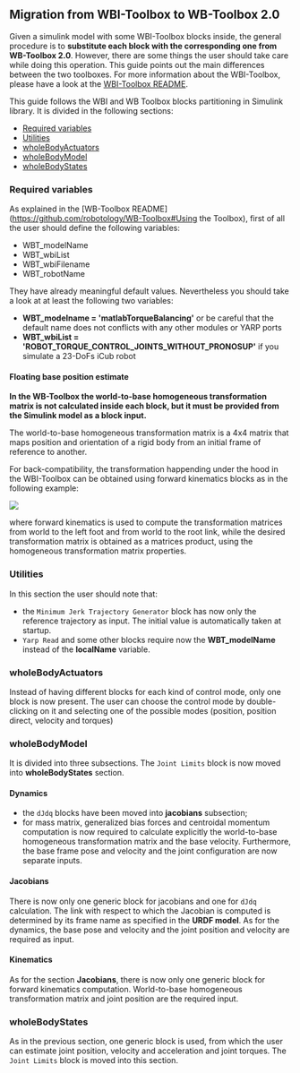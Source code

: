 ## Migration from WB**I**-Toolbox to WB-Toolbox 2.0
Given a simulink model with some WBI-Toolbox blocks inside, the general procedure is to **substitute each block with the corresponding one from WB-Toolbox 2.0**. However, there are some things the user should take care while doing this operation. This guide points out the main differences between the two toolboxes. For more information about the WBI-Toolbox, please have a look at the [WBI-Toolbox README](https://github.com/robotology-playground/WBI-Toolbox/blob/master/README.md).

This guide follows the WBI and WB Toolbox blocks partitioning in Simulink library. It is divided in the following sections:
- [Required variables](#required-variables)
- [Utilities](#utilities)
- [wholeBodyActuators](#wholebodyactuators)
- [wholeBodyModel](#wholebodymodel)
- [wholeBodyStates](#wholebodystates)

### Required variables
As explained in the [WB-Toolbox README](https://github.com/robotology/WB-Toolbox#Using the Toolbox), first of all the user should define the following variables:
- WBT_modelName
- WBT_wbiList
- WBT_wbiFilename
- WBT_robotName

They have already meaningful default values. Nevertheless you should take a look at at least the following two variables:
- **WBT_modelname = 'matlabTorqueBalancing'** or be careful that the default name does not conflicts with any other modules or YARP ports
- **WBT_wbiList   = 'ROBOT_TORQUE_CONTROL_JOINTS_WITHOUT_PRONOSUP'** if you simulate a 23-DoFs iCub robot

#### Floating base position estimate
**In the WB-Toolbox the world-to-base homogeneous transformation matrix is not calculated inside each block, but it must be provided from the Simulink model as a block input.**

The world-to-base homogeneous transformation matrix is a 4x4 matrix that maps position and orientation of a rigid body from an initial frame of reference to another.

For back-compatibility, the transformation happending under the hood in the WBI-Toolbox can be obtained using forward kinematics blocks as in the following example: 

![](https://cloud.githubusercontent.com/assets/12396934/12293044/3337da3c-b9f1-11e5-959f-b40418b5469d.png)

where forward kinematics is used to compute the transformation matrices from world to the left foot and from world to the root link, while the desired transformation matrix is obtained as a matrices product, using the homogeneous transformation matrix properties.

### Utilities
In this section the user should note that:
- the `Minimum Jerk Trajectory Generator` block has now only the reference trajectory as input. The initial value is automatically taken at startup.
- `Yarp Read` and some other blocks require now the **WBT_modelName** instead of the **localName** variable.

### wholeBodyActuators
Instead of having different blocks for each kind of control mode, only one block is now present. The user can choose the control mode by double-clicking on it and selecting one of the possible modes (position, position direct, velocity and torques)

### wholeBodyModel
It is divided into three subsections. The `Joint Limits` block is now moved into **wholeBodyStates** section.

#### Dynamics
- the `dJdq` blocks have been moved into **jacobians** subsection;
- for mass matrix, generalized bias forces and centroidal momentum computation is now required to calculate explicitly the world-to-base homogeneous transformation matrix and the base velocity. Furthermore, the base frame pose and velocity and the joint configuration are now separate inputs. 

#### Jacobians
There is now only one generic block for jacobians and one for `dJdq` calculation. The link with respect to which the Jacobian is computed is determined by its frame name as specified in the **URDF model**. As for the dynamics, the base pose and velocity and the joint position and velocity are required as input.

#### Kinematics
As for the section **Jacobians**, there is now only one generic block for forward kinematics computation. World-to-base homogeneous transformation matrix and joint position are the required input.

### wholeBodyStates
As in the previous section, one generic block is used, from which the user can estimate joint position, velocity and acceleration and joint torques. The `Joint Limits` block is moved into this section.
